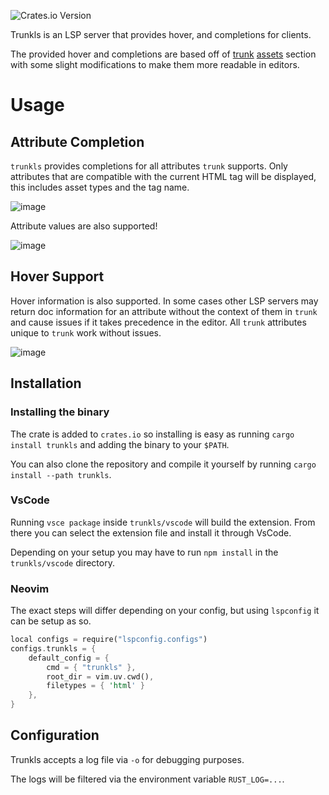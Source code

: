 ![Crates.io Version](https://img.shields.io/crates/v/trunkls)

Trunkls is an LSP server that provides hover, and completions for clients.

The provided hover and completions are based off of [trunk](https://github.com/trunk-rs/trunk) [assets](https://trunkrs.dev/assets/) section with some slight modifications to make them more readable in editors.

# Usage

## Attribute Completion
`trunkls` provides completions for all attributes `trunk` supports. Only attributes that are compatible with the current HTML tag will be displayed, this includes asset types and the tag name.

![image](https://github.com/user-attachments/assets/c28002c9-77c8-4d6f-989b-f7d7fe65c807)

Attribute values are also supported!

![image](https://github.com/user-attachments/assets/854b365d-3293-447a-9811-5ec5c8b9c510)

## Hover Support

Hover information is also supported. 
In some cases other LSP servers may return doc information for an attribute without the context of them in `trunk` and cause issues if it takes precedence in the editor.
All `trunk` attributes unique to `trunk` work without issues.

![image](https://github.com/user-attachments/assets/c855c672-09ef-47b4-b0b5-31b282fa69a7)




## Installation

### Installing the binary

The crate is added to `crates.io` so installing is easy as running `cargo install trunkls` and adding the binary to your `$PATH`.

You can also clone the repository and compile it yourself by running `cargo install --path trunkls`. 

### VsCode
Running `vsce package` inside `trunkls/vscode` will build the extension. From there you can select the extension file and install it through VsCode.

Depending on your setup you may have to run `npm install` in the `trunkls/vscode` directory.

### Neovim
The exact steps will differ depending on your config, but using `lspconfig` it can be setup as so.
```rust
local configs = require("lspconfig.configs")
configs.trunkls = {
	default_config = {
		cmd = { "trunkls" },
		root_dir = vim.uv.cwd(),
		filetypes = { 'html' }
	},
}
```

## Configuration
Trunkls accepts a log file via `-o` for debugging purposes. 

The logs will be filtered via the environment variable `RUST_LOG=...`.
